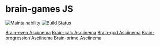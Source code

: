# brain-games JS

[![Maintainability](https://api.codeclimate.com/v1/badges/58f910ad3840209d0d0b/maintainability)](https://codeclimate.com/github/sergey-ag/frontend-project-lvl1/maintainability)
[![Build Status](https://travis-ci.org/sergey-ag/frontend-project-lvl1.svg?branch=master)](https://travis-ci.org/sergey-ag/frontend-project-lvl1)

[Brain-even Asciinema](https://asciinema.org/a/N6s1jNrookXyQAmmMI1Uoyhgy)
[Brain-calc Asciinema](https://asciinema.org/a/l1jiNQsu8L4gQSrdhOAICYGTB)
[Brain-gcd Asciinema](https://asciinema.org/a/2UCTyw0DwHBOtgjUSTZAF2Eon)
[Brain-progression Asciinema](https://asciinema.org/a/eGwTuCnFNzoCGwsB0JY2DAMlQ)
[Brain-prime Asciinema](https://asciinema.org/a/veLH21HPP8Rhe3yYGCUCvqiIw)
